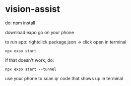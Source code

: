 # vision-assist

do:
npm install

download expo go on your phone

to run app:
rightclick package.json -> click open in terminal
```
npx expo start
```
if that doesn't work, do:
```
npx expo start --tunnel
```
use your phone to scan qr code that shows up in terminal

